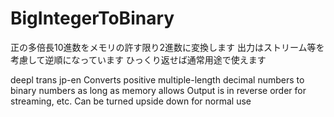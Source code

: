 # BigIntegerToBinary

正の多倍長10進数をメモリの許す限り2進数に変換します
出力はストリーム等を考慮して逆順になっています
ひっくり返せば通常用途で使えます

deepl trans jp-en
Converts positive multiple-length decimal numbers to binary numbers as long as memory allows
Output is in reverse order for streaming, etc.
Can be turned upside down for normal use
